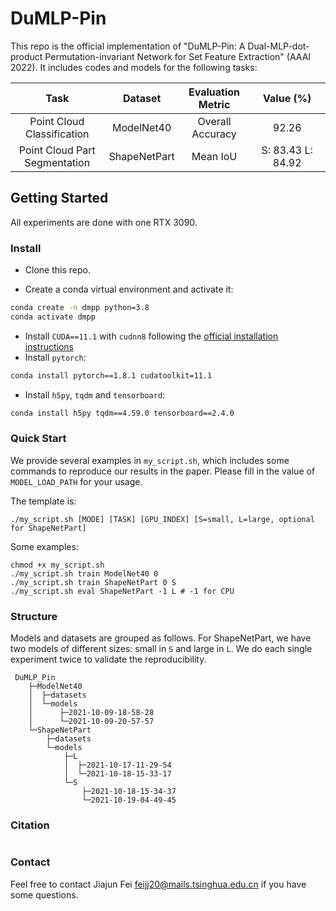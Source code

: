 # DuMLP-Pin

This repo is the official implementation of "DuMLP-Pin: A Dual-MLP-dot-product Permutation-invariant Network for Set Feature Extraction" (AAAI 2022). It includes codes and models for the following tasks:

| Task | Dataset | Evaluation Metric | Value (%)
| :------: | :------: | :------: | :------: |
| Point Cloud Classification | ModelNet40 | Overall Accuracy | 92.26 |
| Point Cloud Part Segmentation | ShapeNetPart | Mean IoU | <div style="width: 80pt">S: 83.43 L: 84.92</div> |

## Getting Started

All experiments are done with one RTX 3090.

### Install

- Clone this repo.

<!--```bash
git clone https://github.com/*.git
cd DuMLP-Pin
```-->

- Create a conda virtual environment and activate it:

```bash
conda create -n dmpp python=3.8
conda activate dmpp
```

- Install `CUDA==11.1` with `cudnn8` following
  the [official installation instructions](https://docs.nvidia.com/cuda/cuda-installation-guide-linux/index.html)
- Install `pytorch`:

```bash
conda install pytorch==1.8.1 cudatoolkit=11.1
```

- Install `h5py`, `tqdm` and `tensorboard`:

```bash
conda install h5py tqdm==4.59.0 tensorboard==2.4.0
```

### Quick Start

We provide several examples in `my_script.sh`, which includes some commands to reproduce our results in the paper. Please fill in the value of `MODEL_LOAD_PATH` for your usage.

The template is:

```
./my_script.sh [MODE] [TASK] [GPU_INDEX] [S=small, L=large, optional for ShapeNetPart]
```

Some examples:
```
chmod +x my_script.sh
./my_script.sh train ModelNet40 0
./my_script.sh train ShapeNetPart 0 S
./my_script.sh eval ShapeNetPart -1 L # -1 for CPU
```

### Structure

Models and datasets are grouped as follows. For ShapeNetPart, we have two models of different sizes: small in `S` and large in `L`. We do each single experiment twice to validate the reproducibility.
```
 DuMLP_Pin
    ├─ModelNet40
    │  ├─datasets
    │  └─models
    │      ├─2021-10-09-18-58-28
    │      └─2021-10-09-20-57-57
    └─ShapeNetPart
        ├─datasets
        └─models
            ├─L
            │  ├─2021-10-17-11-29-54
            │  └─2021-10-18-15-33-17
            └─S
                ├─2021-10-18-15-34-37
                └─2021-10-19-04-49-45
```

### Citation

```
```

### Contact

Feel free to contact Jiajun Fei [feijj20@mails.tsinghua.edu.cn](feijj20@mails.tsinghua.edu.cn) if you have some questions.